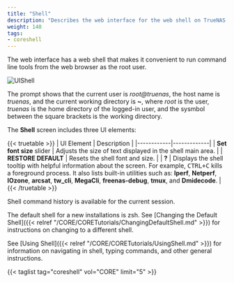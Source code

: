 ```yaml
---
title: "Shell"
description: "Describes the web interface for the web shell on TrueNAS CORE."
weight: 140
tags:
- coreshell
---
```


The web interface has a web shell that makes it convenient to run command line tools from the web browser as the root user.

![UIShell](/images/CORE/Shell/UIShell.png "TrueNAS Shell")

The prompt shows that the current user is *root@truenas*, the host name is *truenas*, and the current working directory is **~**, where *root* is the user, *truenas* is the home directory of the logged-in user, and the sysmbol between the square brackets is the working directory.


The **Shell** screen includes three UI elements:

{{< truetable >}}
| UI Element | Description |
|------------|-------------|
| **Set font size** slider | Adjusts the size of text displayed in the shell main area. |
| **RESTORE DEFAULT** | Resets the shell font and size. |
| **?** | Displays the shell tooltip with helpful information about the screen. For example, <kbd>CTRL+C</kbd> kills a foreground process. It also lists built-in utilities such as: **Iperf**, **Netperf**, **IOzone**, **arcsat**, **tw_cli**, **MegaCli**, **freenas-debug**, **tmux**, and **Dmidecode**. |
{{< /truetable >}}

Shell command history is available for the current session.

The default shell for a new installations is zsh. See [Changing the Default Shell]({{< relref "/CORE/CORETutorials/ChangingDefaultShell.md" >}}) for instructions on changing to a different shell.

See [Using Shell]({{< relref "/CORE/CORETutorials/UsingShell.md" >}}) for information on navigating in shell, typing commands, and other general instructions.

{{< taglist tag="coreshell" vol="CORE" limit="5" >}}
